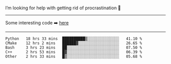 I’m looking for help with getting rid of procrastination 🤔

-----

Some interesting code :arrow_right: [here](https://github.com/zhen8838/playground)

-----

<!--START_SECTION:waka-->
```text
Python   18 hrs 33 mins  ██████████▒░░░░░░░░░░░░░░   41.10 % 
CMake    12 hrs 2 mins   ██████▓░░░░░░░░░░░░░░░░░░   26.65 % 
Bash     3 hrs 23 mins   ██░░░░░░░░░░░░░░░░░░░░░░░   07.50 % 
C++      2 hrs 53 mins   █▓░░░░░░░░░░░░░░░░░░░░░░░   06.39 % 
Other    2 hrs 33 mins   █▒░░░░░░░░░░░░░░░░░░░░░░░   05.68 % 
```
<!--END_SECTION:waka-->

<!--
**zhen8838/zhen8838** is a ✨ _special_ ✨ repository because its `README.md` (this file) appears on your GitHub profile.

Here are some ideas to get you started:

- 🔭 I’m currently working on ...
- 🌱 I’m currently learning ...
- 👯 I’m looking to collaborate on ...
 ...
- 💬 Ask me about ...
- 📫 How to reach me: ...
- 😄 Pronouns: ...
- ⚡ Fun fact: ...
-->
